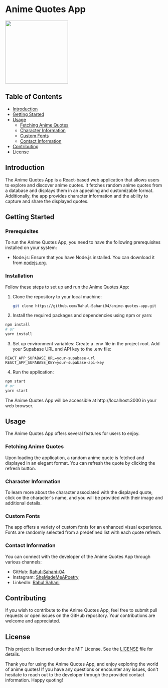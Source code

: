 # Anime Quotes App
<img src="https://giffiles.alphacoders.com/124/124497.gif" width="200">

## Table of Contents
- [Introduction](#introduction)
- [Getting Started](#getting-started)
- [Usage](#usage)
  - [Fetching Anime Quotes](#fetching-anime-quotes)
  - [Character Information](#character-information)
  - [Custom Fonts](#custom-fonts)
  - [Contact Information](#contact-information)
- [Contributing](#contributing)
- [License](#license)

## Introduction

The Anime Quotes App is a React-based web application that allows users to explore and discover anime quotes. It fetches random anime quotes from a database and displays them in an appealing and customizable format. Additionally, the app provides character information and the ability to capture and share the displayed quotes.

## Getting Started

### Prerequisites

To run the Anime Quotes App, you need to have the following prerequisites installed on your system:

- Node.js: Ensure that you have Node.js installed. You can download it from [nodejs.org](https://nodejs.org/).

### Installation

Follow these steps to set up and run the Anime Quotes App:

1. Clone the repository to your local machine:

   ```bash
   git clone https://github.com/Rahul-Sahani04/anime-quotes-app.git
   ```

2. Install the required packages and dependencies using npm or yarn:

  ```bash
  npm install
  # or
  yarn install
  ```

3. Set up environment variables:
   Create a .env file in the project root.
   Add your Supabase URL and API key to the .env file:

  ```env
  REACT_APP_SUPABASE_URL=your-supabase-url
  REACT_APP_SUPABASE_KEY=your-supabase-api-key
  ```

4. Run the application:

  ```bash
  npm start
  # or
  yarn start
  ```
The Anime Quotes App will be accessible at http://localhost:3000 in your web browser.

## Usage

The Anime Quotes App offers several features for users to enjoy.

### Fetching Anime Quotes

Upon loading the application, a random anime quote is fetched and displayed in an elegant format. You can refresh the quote by clicking the refresh button.

### Character Information

To learn more about the character associated with the displayed quote, click on the character's name, and you will be provided with their image and additional details.

### Custom Fonts

The app offers a variety of custom fonts for an enhanced visual experience. Fonts are randomly selected from a predefined list with each quote refresh.

### Contact Information

You can connect with the developer of the Anime Quotes App through various channels:

- GitHub: [Rahul-Sahani-04](https://github.com/Rahul-Sahani04/)
- Instagram: [SheMadeMeAPoetry](https://www.instagram.com/shemademeapoetry/)
- LinkedIn: [Rahul Sahani](https://www.linkedin.com/in/rahul-sahani-472201237/)

## Contributing

If you wish to contribute to the Anime Quotes App, feel free to submit pull requests or open issues on the GitHub repository. Your contributions are welcome and appreciated.

## License

This project is licensed under the MIT License. See the [LICENSE](LICENSE) file for details.

Thank you for using the Anime Quotes App, and enjoy exploring the world of anime quotes! If you have any questions or encounter any issues, don't hesitate to reach out to the developer through the provided contact information. Happy quoting!
